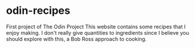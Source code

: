 # odin-recipes
First project of The Odin Project
This website contains some recipes that I enjoy making. I don't really give quantities to ingredients since I believe you should explore with this, a Bob Ross approach to cooking. 
